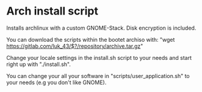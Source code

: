 # Arch install script
Installs archlinux with a custom GNOME-Stack.
Disk encryption is included.

You can download the scripts within the bootet archiso with:
"wget https://gitlab.com/luk_43/$?/repository/archive.tar.gz"

Change your locale settings in the install.sh script to your needs
and start right up with "./install.sh".

You can change your all your software in "scripts/user_application.sh" to your needs (e.g you don't like GNOME).
 

